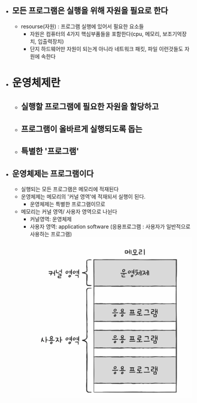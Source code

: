
- ## 모든 프로그램은 실행을 위해 자원을 필요로 한다
	- resourse(자원) : 프로그램 실행에 있어서 필요한 요소들
		- 자원은 컴퓨터의 4가지 핵심부품들을 포함한다(cpu, 메모리, 보조기억장치, 입출력장치)
		- 단지 하드웨어만 자원이 되는게 아니라 네트워크 패킷, 파일 이런것들도 자원에 속한다
	
- # 운영체제란
	- ## 실행할 프로그램에 필요한 자원을 할당하고
	- ## 프로그램이 올바르게 실행되도록 돕는
	- ## 특별한 '프로그램'
	
- ## 운영체제는 프로그램이다
	- 실행되는 모든 프로그램은 메모리에 적재된다
	- 운영체제는 메모리의 '커널 영역'에 적재되서 실행이 된다.
		- 운영체제는 특별한 프로그램이므로
	- 메모리는 커널 영역/ 사용자 영역으로 나뉜다
		- 커널영역: 운영체제
		- 사용자 영역: application software (응용프로그램 : 사용자가 일반적으로 사용하는 프로그램)![](../../pic/Screenshot%202.png)